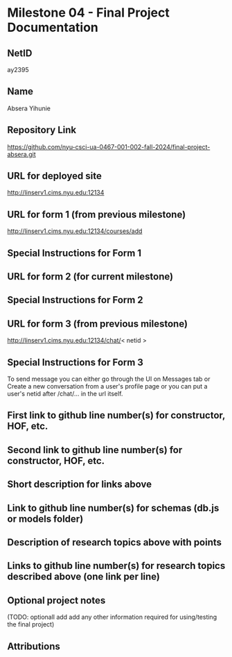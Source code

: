 Milestone 04 - Final Project Documentation
===

NetID
---
ay2395

Name
---
Absera Yihunie

Repository Link
---
https://github.com/nyu-csci-ua-0467-001-002-fall-2024/final-project-absera.git

URL for deployed site 
---
http://linserv1.cims.nyu.edu:12134

URL for form 1 (from previous milestone) 
---
http://linserv1.cims.nyu.edu:12134/courses/add

Special Instructions for Form 1
---


URL for form 2 (for current milestone)
---


Special Instructions for Form 2
---


URL for form 3 (from previous milestone) 
---
http://linserv1.cims.nyu.edu:12134/chat/< netid > <br>

Special Instructions for Form 3
---
To send message you can either go through the UI on Messages tab or Create a new conversation from a user's profile page
    or you can put a user's netid after /chat/... in the url itself. <br>

First link to github line number(s) for constructor, HOF, etc.
---


Second link to github line number(s) for constructor, HOF, etc.
---


Short description for links above
---


Link to github line number(s) for schemas (db.js or models folder)
---


Description of research topics above with points
---


Links to github line number(s) for research topics described above (one link per line)
---


Optional project notes 
--- 
(TODO: optionall add add any other information required for using/testing the final project)

Attributions
---
